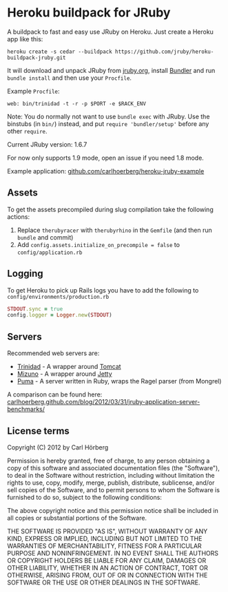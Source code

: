 # Heroku buildpack for JRuby

A buildpack to fast and easy use JRuby on Heroku. Just create a Heroku app like this:

    heroku create -s cedar --buildpack https://github.com/jruby/heroku-buildpack-jruby.git 

It will download and unpack JRuby from [jruby.org](http://jruby.org/), install [Bundler](http://gembundler.com/) and run ```bundle install``` and then use your ```Procfile```.

Example ```Procfile```:

    web: bin/trinidad -t -r -p $PORT -e $RACK_ENV

Note: You do normally not want to use ```bundle exec``` with JRuby. Use the binstubs (in ```bin/```) instead, and put ```require 'bundler/setup'``` before any other ```require```.

Current JRuby version: 1.6.7

For now only supports 1.9 mode, open an issue if you need 1.8 mode.

Example application: [github.com/carlhoerberg/heroku-jruby-example](https://github.com/carlhoerberg/heroku-jruby-example)

## Assets

To get the assets precompiled during slug compilation take the following actions: 

1. Replace ```therubyracer``` with ```therubyrhino``` in the ```Gemfile``` (and then run ```bundle``` and commit)
1. Add ```config.assets.initialize_on_precompile = false``` to ```config/application.rb``` 

## Logging

To get Heroku to pick up Rails logs you have to add the following to ```config/environments/production.rb``` 

``` ruby
STDOUT.sync = true
config.logger = Logger.new(STDOUT) 
``` 

## Servers

Recommended web servers are:

* [Trinidad](https://github.com/trinidad/trinidad) - A wrapper around [Tomcat](http://tomcat.apache.org/)
* [Mizuno](https://github.com/matadon/mizuno) - A wrapper around [Jetty](http://jetty.codehaus.org/jetty/)
* [Puma](http://puma.io) - A server written in Ruby, wraps the Ragel parser (from Mongrel)

A comparison can be found here: [carlhoerberg.github.com/blog/2012/03/31/jruby-application-server-benchmarks/](http://carlhoerberg.github.com/blog/2012/03/31/jruby-application-server-benchmarks/)

## License terms

Copyright (C) 2012 by Carl Hörberg

Permission is hereby granted, free of charge, to any person obtaining a copy of this software and associated documentation files (the "Software"), to deal in the Software without restriction, including without limitation the rights to use, copy, modify, merge, publish, distribute, sublicense, and/or sell copies of the Software, and to permit persons to whom the Software is furnished to do so, subject to the following conditions:

The above copyright notice and this permission notice shall be included in all copies or substantial portions of the Software.

THE SOFTWARE IS PROVIDED "AS IS", WITHOUT WARRANTY OF ANY KIND, EXPRESS OR IMPLIED, INCLUDING BUT NOT LIMITED TO THE WARRANTIES OF MERCHANTABILITY, FITNESS FOR A PARTICULAR PURPOSE AND NONINFRINGEMENT. IN NO EVENT SHALL THE AUTHORS OR COPYRIGHT HOLDERS BE LIABLE FOR ANY CLAIM, DAMAGES OR OTHER LIABILITY, WHETHER IN AN ACTION OF CONTRACT, TORT OR OTHERWISE, ARISING FROM, OUT OF OR IN CONNECTION WITH THE SOFTWARE OR THE USE OR OTHER DEALINGS IN THE SOFTWARE.
